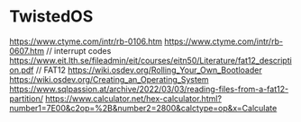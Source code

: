 # TwistedOS

https://www.ctyme.com/intr/rb-0106.htm 
https://www.ctyme.com/intr/rb-0607.htm // interrupt codes
https://www.eit.lth.se/fileadmin/eit/courses/eitn50/Literature/fat12_description.pdf // FAT12
https://wiki.osdev.org/Rolling_Your_Own_Bootloader
https://wiki.osdev.org/Creating_an_Operating_System
https://www.sqlpassion.at/archive/2022/03/03/reading-files-from-a-fat12-partition/
https://www.calculator.net/hex-calculator.html?number1=7E00&c2op=%2B&number2=2800&calctype=op&x=Calculate
